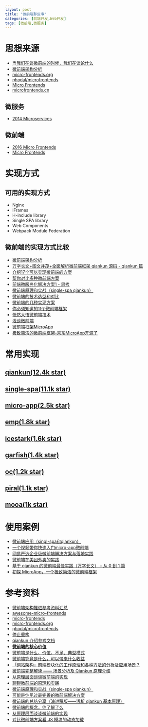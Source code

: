 ```yaml
---
layout: post
title: "微前端那些事"
categories: [前端开发,Web开发]
tags: [微前端,微服务]
---
```


# 思想来源

- [当我们在谈微前端的时候，我们在谈论什么](https://juejin.cn/post/7087843418910490637)
- [微前端架构分析](https://juejin.cn/post/7087036284665315336)
- [micro-frontends.org](https://micro-frontends.org/)
- [phodal/microfrontends](https://github.com/phodal/microfrontends)
- [Micro Frontends](https://swearer23.github.io/micro-frontends/)
- [microfrontends.cn](https://microfrontends.cn/)

## 微服务

- [ 2014 Microservices](https://www.martinfowler.com/articles/microservices.html)

## 微前端

- [2016 Micro Frontends](https://martinfowler.com/articles/micro-frontends.html)
- [Micro Frontends](https://swearer23.github.io/micro-frontends/)



# 实现方式

## 可用的实现方式

- Nginx 
- IFrames
- H-include library
- Single SPA library
- Web Components
- Webpack Module Federation

## 微前端的实现方式比较

- [微前端架构分析](https://juejin.cn/post/7087036284665315336)
- [万字长文+图文并茂+全面解析微前端框架 qiankun 源码 - qiankun 篇](https://juejin.cn/post/6844904115999342600)
- [介绍17个可以实现微前端的方案](https://juejin.cn/post/7090352489223946271)
- [帮你对比多种微前端方案](https://juejin.cn/post/6898268972178178061)
- [前端微服务化解决方案1 - 思考](https://alili.tech/archive/ea599f7c/)
- [微前端原理和实战（single-spa qiankun）](https://www.bianchengquan.com/article/145210.html)
- [微前端的技术选型和对比](https://www.cnblogs.com/leolovexx/p/11812736.html)
- [微前端的几种实现方案](https://blog.csdn.net/Moonoly/article/details/114274167)
- [你必须知道的11个微前端框架](https://blog.51cto.com/u_15077561/2595671)
- [恍然大悟微前端技术](https://juejin.cn/post/7080704021882732552)
- [浅谈微前端](https://juejin.cn/post/7086766712304959524)
- [微前端框架MicroApp](https://juejin.cn/post/7054099370416799751)
- [极致简洁的微前端框架-京东MicroApp开源了](https://juejin.cn/post/6989435430559023117)



# 常用实现

## [qiankun(12.4k star)](https://github.com/umijs/qiankun)



## [single-spa(11.1k star)](https://github.com/single-spa/single-spa)



## [micro-app(2.5k star)](https://github.com/micro-zoe/micro-app)



## [emp(1.8k star)](https://github.com/efoxTeam/emp)



## [icestark(1.6k star)](https://github.com/ice-lab/icestark)



## [garfish(1.4k star)](https://github.com/modern-js-dev/garfish)



## [oc(1.2k star)](https://github.com/opencomponents/oc)



## [piral(1.1k star)](https://github.com/smapiot/piral)



## [mooa(1k star)](https://github.com/phodal/mooa)



# 使用案例

- [微前端应用（singl-spa和qiankun）](https://juejin.cn/post/7084600991324045349)
- [一个视频带你快速入门micro-app微前端](https://juejin.cn/post/7088553479215513608)
- [网易严选企业级微前端解决方案与落地实践](https://zhuanlan.zhihu.com/p/97226980)
- [微前端在美团外卖的实践](https://mp.weixin.qq.com/s/l17Uo6Q7up44uZI_VojFzw)
- [基于 qiankun 的微前端最佳实践（万字长文） - 从 0 到 1 篇](https://juejin.cn/post/6844904158085021704)
- [初探 MicroApp，一个极致简洁的微前端框架](https://juejin.cn/post/7058112712076689439)



# 参考资料

- [微前端架构推进参考资料汇总](https://github.com/iuap-design/blog/issues/382)
- [awesome-micro-frontends](https://github.com/rajasegar/awesome-micro-frontends)
- [micro-frontends](https://github.com/neuland/micro-frontends)
- [micro-frontends.org](https://micro-frontends.org/)
- [phodal/microfrontends](https://github.com/phodal/microfrontends)
- [停止重构](https://stoprefactoring.com/)
- [qiankun 介绍参考文档](https://qiankun.umijs.org/zh/guide)
- [**微前端的核心价值**](https://www.yuque.com/kuitos/gky7yw/rhduwc)
- [微前端是什么、价值、不足、典型模式](https://blog.csdn.net/weixin_43434729/article/details/120985566)
- [微前端究竟是什么，可以带来什么收益](https://juejin.cn/post/6893307922902679560)
- [「网站架构」前端模块化的工作原理和各种方法的分析及应用场景？](https://baijiahao.baidu.com/s?id=1730444834702587399&wfr=spider&for=pc)
- [微前端完整解读 —— 场景分析及 Qiankun 原理介绍](https://juejin.cn/post/6847902222525661197)
- [从原理层面谈谈微前端的实现](https://zhuanlan.zhihu.com/p/399227724)
- [聊聊微前端的原理和实践](https://www.jianshu.com/p/02b81b23581d)
- [微前端原理和实战（single-spa qiankun）](https://www.bianchengquan.com/article/145210.html)
- [可能是你见过最完善的微前端解决方案](https://zhuanlan.zhihu.com/p/78362028)
- [微前端的总结分享（演讲稿版——浅析 qiankun 基本原理）](https://juejin.cn/post/7087766740599308318)
- [微前端的概念，你了解了么](https://zhuanlan.zhihu.com/p/348206754)
- [从原理层面谈谈微前端的实现](https://zhuanlan.zhihu.com/p/399227724)
- [对比微前端方案看 JS 模块的动态加载](http://www.zyiz.net/tech/detail-122992.html)